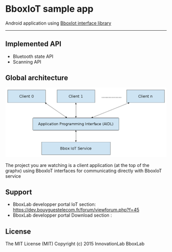 # BboxIoT sample app #

Android application using <a href="https://github.com/BboxLab/bbox-iot-library">BboxIot interface library</a>

<hr/>

## Implemented API

* Bluetooth state API
* Scanning API

## Global architecture

![architecture](img/architecture.png)

The project you are watching is a client application (at the top of the graphx) using BboxIoT interfaces for communicating directly with BboxIoT service

## Support

* BboxLab developper portal IoT section: https://dev.bouyguestelecom.fr/forum/viewforum.php?f=45
* BboxLab developper portal Download section : 

## License

The MIT License (MIT) Copyright (c) 2015 InnovationLab BboxLab